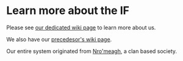# Learn more about the IF

Please see [our dedicated wiki page](https://civwiki.org/wiki/Imperial_Federation) to learn more about us.

We also have our [precedesor's wiki page](https://civwiki.org/wiki/Imperial_Federation_(Civ_Realms_2.0)).

Our entire system originated from [Nro'meagh](https://civwiki.org/wiki/Nro%27meagh), a clan based society.
